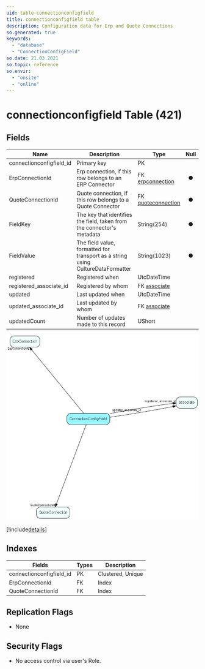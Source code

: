 ```yaml
---
uid: table-connectionconfigfield
title: connectionconfigfield table
description: Configuration data for Erp and Quote Connections
so.generated: true
keywords:
  - "database"
  - "ConnectionConfigField"
so.date: 21.03.2021
so.topic: reference
so.envir:
  - "onsite"
  - "online"
---
```


# connectionconfigfield Table (421)

## Fields

| Name | Description | Type | Null |
|------|-------------|------|:----:|
|connectionconfigfield\_id|Primary key|PK| |
|ErpConnectionId|Erp connection, if this row belongs to an ERP Connector|FK [erpconnection](erpconnection.md)|&#x25CF;|
|QuoteConnectionId|Quote connection, if this row belongs to a Quote Connector|FK [quoteconnection](quoteconnection.md)|&#x25CF;|
|FieldKey|The key that identifies the field, taken from the connector&apos;s metadata|String(254)|&#x25CF;|
|FieldValue|The field value, formatted for transport as a string using CultureDataFormatter|String(1023)|&#x25CF;|
|registered|Registered when|UtcDateTime| |
|registered\_associate\_id|Registered by whom|FK [associate](associate.md)| |
|updated|Last updated when|UtcDateTime| |
|updated\_associate\_id|Last updated by whom|FK [associate](associate.md)| |
|updatedCount|Number of updates made to this record|UShort| |


![ConnectionConfigField table relationship diagram](./media/ConnectionConfigField.png)

[!include[details](./includes/ConnectionConfigField.md)]

## Indexes

| Fields | Types | Description |
|--------|-------|-------------|
|connectionconfigfield\_id |PK |Clustered, Unique |
|ErpConnectionId |FK |Index |
|QuoteConnectionId |FK |Index |

## Replication Flags

* None

## Security Flags

* No access control via user's Role.

